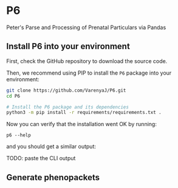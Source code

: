 # P6
Peter's Parse and Processing of Prenatal Particulars via Pandas


## Install P6 into your environment

First, check the GitHub repository to download the source code.

Then, we recommend using PIP to install the `P6` package into your environment:

```bash
git clone https://github.com/VarenyaJ/P6.git
cd P6

# Install the P6 package and its dependencies
python3 -m pip install -r requirements/requirements.txt .
```

Now you can verify that the installation went OK by running:

```shell
p6 --help
```

and you should get a similar output:

TODO: paste the CLI output

## Generate phenopackets


